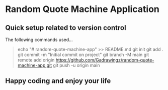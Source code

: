 # Random Quote Machine Application


## Quick setup related to version control

The following commands used...

>echo "# random-quote-machine-app" >> README.md
>git init
>git add .
>git commit -m "Initial commit on project"
>git branch -M main
>git remote add origin https://github.com/Gadrawingz/random-quote-machine-app.git
>git push -u origin main

## Happy coding and enjoy your life
